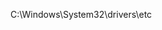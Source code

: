 <!--
 * @Description: 
 * @Version: 1.0
 * @Author: DaLao
 * @Email: dalao_li@163.com
 * @Date: 2022-07-03 18:35:38
 * @LastEditors: DaLao
 * @LastEditTime: 2022-07-03 18:35:41
-->

C:\Windows\System32\drivers\etc
